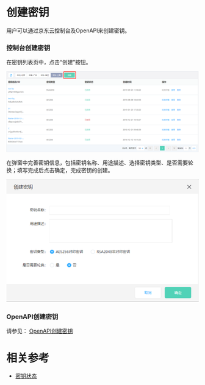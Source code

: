 # 创建密钥

用户可以通过京东云控制台及OpenAPI来创建密钥。

### 控制台创建密钥

在密钥列表页中，点击“创建”按钮。 

![创建密钥](/image/Key-Management-Service/Key-Management/创建密钥2.png)

在弹窗中完善密钥信息，包括密钥名称、用途描述、选择密钥类型、是否需要轮换；填写完成后点击确定，完成密钥的创建。

![创建密钥弹窗](/image/Key-Management-Service/Key-Management/创建密钥弹窗2.png)

### OpenAPI创建密钥
请参见： [OpenAPI创建密钥](/API/Key-Management-Service/Key-Management-Service/createKey.md)


# 相关参考
- [密钥状态](Key-Status.md)
